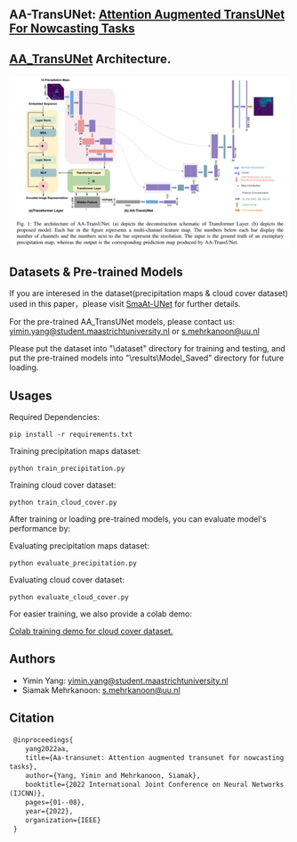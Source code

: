 AA-TransUNet: [Attention Augmented TransUNet For Nowcasting Tasks](https://arxiv.org/abs/2202.04996)
---

[AA_TransUNet](https://github.com/YangYimin98/AA-TransUNet/blob/main/model.eps) Architecture.
---
![AA_TransUNet](https://github.com/YangYimin98/AA-TransUNet/blob/main/AA-TransUNet.jpg)

Datasets & Pre-trained Models
---
If you are interesed in the dataset(precipitation maps & cloud cover dataset) used in this paper，please visit [SmaAt-UNet](https://github.com/HansBambel/SmaAt-UNet) for further details.

For the pre-trained AA_TransUNet models, please contact us:
    yimin.yang@student.maastrichtuniversity.nl or s.mehrkanoon@uu.nl

Please put the dataset into "\dataset" directory for training and testing, and put the pre-trained models into "\results\Model_Saved" directory for future loading.

Usages
---

Required Dependencies:

    pip install -r requirements.txt

Training precipitation maps dataset:

    python train_precipitation.py
    
Training cloud cover dataset:

    python train_cloud_cover.py

After training or loading pre-trained models, you can evaluate model's performance by:

Evaluating precipitation maps dataset:

    python evaluate_precipitation.py
    
Evaluating cloud cover dataset:

    python evaluate_cloud_cover.py
 
For easier training, we also provide a colab demo:

   [Colab training demo for cloud cover dataset.](https://github.com/YangYimin98/AA-TransUNet/blob/main/AA_TransUNet_Training_Demo_Cloud_Cover.ipynb)


Authors
---

* Yimin Yang: yimin.yang@student.maastrichtuniversity.nl 
* Siamak Mehrkanoon: s.mehrkanoon@uu.nl

Citation
---
     @inproceedings{  
        yang2022aa,  
        title={Aa-transunet: Attention augmented transunet for nowcasting tasks},  
        author={Yang, Yimin and Mehrkanoon, Siamak},  
        booktitle={2022 International Joint Conference on Neural Networks (IJCNN)},  
        pages={01--08},  
        year={2022},  
        organization={IEEE}  
     }  
